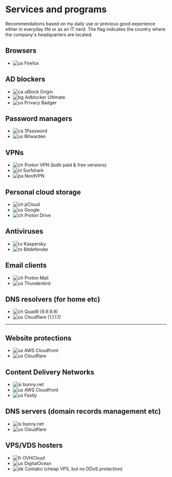 # Services and programs
Recommendations based on my daily use or previous good experience either in everyday life or as an IT nerd.
The flag indicates the country where the company's headquarters are located.


## Browsers
- ![us](https://check-host.net/images/flags/us.png) Firefox

## AD blockers
- ![ca](https://check-host.net/images/flags/ca.png) uBlock Origin
- ![bg](https://check-host.net/images/flags/bg.png) Adblocker Ultimate
- ![us](https://check-host.net/images/flags/us.png) Privacy Badger

## Password managers
- ![ca](https://check-host.net/images/flags/ca.png) 1Password
- ![us](https://check-host.net/images/flags/us.png) Bitwarden

## VPNs
- ![ch](https://check-host.net/images/flags/ch.png) Proton VPN (both paid & free versions)
- ![nl](https://check-host.net/images/flags/nl.png) Surfshark
- ![pa](https://check-host.net/images/flags/pa.png) NordVPN

## Personal cloud storage
- ![ch](https://check-host.net/images/flags/ch.png) pCloud
- ![us](https://check-host.net/images/flags/us.png) Google
- ![ch](https://check-host.net/images/flags/ch.png) Proton Drive

## Antiviruses
- ![ru](https://check-host.net/images/flags/ru.png) Kaspersky
- ![ro](https://check-host.net/images/flags/ro.png) Bitdefender

## Email clients
- ![ch](https://check-host.net/images/flags/ch.png) Proton Mail
- ![us](https://check-host.net/images/flags/us.png) Thunderbird

## DNS resolvers (for home etc)
- ![ch](https://check-host.net/images/flags/ch.png) Quad9 (9.9.9.9)
- ![us](https://check-host.net/images/flags/us.png) Cloudflare (1.1.1.1)

<hr>

## Website protections
- ![us](https://check-host.net/images/flags/us.png) AWS Cloudfront
- ![us](https://check-host.net/images/flags/us.png) Cloudflare

## Content Delivery Networks
- ![si](https://check-host.net/images/flags/si.png) bunny.net
- ![us](https://check-host.net/images/flags/us.png) AWS Cloudfront
- ![us](https://check-host.net/images/flags/us.png) Fastly

## DNS servers (domain records management etc)
- ![si](https://check-host.net/images/flags/si.png) bunny.net
- ![us](https://check-host.net/images/flags/us.png) Cloudflare

## VPS/VDS hosters
- ![fr](https://check-host.net/images/flags/fr.png) OVHCloud
- ![us](https://check-host.net/images/flags/us.png) DigitalOcean
- ![de](https://check-host.net/images/flags/de.png) Contabo (cheap VPS, but no DDoS protection)
